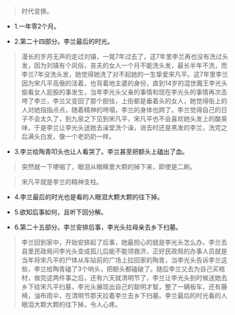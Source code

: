 >时代变换。

- 1.一年零2个月。

- 2.第二十四部分。李兰最后的时光。

>漫长的岁月无声的走过刘镇，一晃7年过去了，这7年里李兰再也没有洗过头发，因为刘镇有个风俗，丧夫的女人一个月不能洗头发，最长半年不洗，而李兰7年没洗头发，她觉得她洗了对不起她的一生挚爱宋凡平。这7年里李兰因为宋凡平高傲的活着，也背着地主婆的身份，直到14岁的混世魔王李光头偷看女人屁股的事发生，当年李光头父亲的事情和现在李光头的事情再次击垮了李兰，李兰又变回了那个胆怯，上街都是垂着头的女人，她觉得街上的人对她指指点点，随着精神的垮塌，李兰的身体也跨了。李兰觉得自己的日子不会太久了，到九泉之下见到宋凡平，宋凡平也不会喜欢她头发上的酸臭味，于是李兰让李光头送她去澡堂洗个澡，进去时还是黑发的李兰，洗完之后满头白发，像一个老奶奶一样。

- 3.李兰给陶青叩头也让人看哭了。李兰甚至把额头上磕出了血。

>突然就一下哽咽了，眼泪从眼睛里大颗的掉下来，即使是二刷。

>宋凡平就是李兰的精神支柱。

- 4.李兰最后的时光也是看的人眼泪大颗大颗的往下掉。

- 5.欲知后事如何，且听下回分解。

- 6.第二十五部分。李兰安排后事，李光头拉母亲去乡下扫墓。

>李兰回到家中，开始安排起了后事，她最担心的就是李光头怎么办，李兰去县里民政局问李光头变成孤儿后能不能领救济，正好民政局的办事人员就是当年将宋凡平的尸体从车站前的广场上拉回家的陶青，当李光头告诉李兰这些，李兰给陶青磕了3个响头，把额头都磕破了。随后李兰又去为自己买棺材，做完这两件事之后，还有六天就清明节了，李兰让李光头到时候送她去乡下给宋凡平扫墓，李光头展现出自己的聪明才智，整了一辆板车，还有藤椅，油布雨伞，在清明节那天拉着李兰去乡下扫墓。李兰最后的时光看的人眼泪大颗大颗的往下掉，令人心疼。
